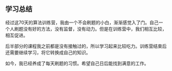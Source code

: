 ## 学习总结

经过这70天的算法训练营，我由一个不会刷题的小白，渐渐感觉入了门。自己一个人刷题没有好的方法，没有监督，没有动力。但是在训练营中，我们相互比较，相互促进。

后半部分的课程我之前都是没有接触过的，所以学习起来比较吃力。训练营结束后还需要继续学习，将它转换成自己的知识。

如今，我已经养成了每天刷题的习惯。希望自己日后能找到满意的工作。
